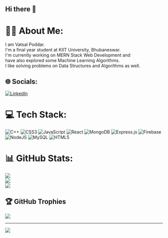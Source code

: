 ## Hi there 👋

<!--
**Vatsal-poddar11/Vatsal-poddar11** is a ✨ _special_ ✨ repository because its `README.md` (this file) appears on your GitHub profile.

Here are some ideas to get you started:

- 🔭 I’m currently working on ...
- 🌱 I’m currently learning ...
- 👯 I’m looking to collaborate on ...
- 🤔 I’m looking for help with ...
- 💬 Ask me about ...
- 📫 How to reach me: ...
- 😄 Pronouns: ...
- ⚡ Fun fact: ...
-->

# 👨‍🎓 About Me:
I am Vatsal Poddar.<br>I'm a final year student at KIIT University, Bhubaneswar.<br>I'm currently working on MERN Stack Web Development and<br>have also explored some Machine Learning Algorithms.<br>I like solving problems on Data Structures and Algorithms as well.


## 🌐 Socials:
[![LinkedIn](https://img.shields.io/badge/LinkedIn-%230077B5.svg?logo=linkedin&logoColor=white)](https://linkedin.com/in/vatsal-poddar-493813211) 

# 💻 Tech Stack:
![C++](https://img.shields.io/badge/c++-%2300599C.svg?style=for-the-badge&logo=c%2B%2B&logoColor=white) ![CSS3](https://img.shields.io/badge/css3-%231572B6.svg?style=for-the-badge&logo=css3&logoColor=white) ![JavaScript](https://img.shields.io/badge/javascript-%23323330.svg?style=for-the-badge&logo=javascript&logoColor=%23F7DF1E) ![React](https://img.shields.io/badge/react-%2320232a.svg?style=for-the-badge&logo=react&logoColor=%2361DAFB) ![MongoDB](https://img.shields.io/badge/MongoDB-%234ea94b.svg?style=for-the-badge&logo=mongodb&logoColor=white) ![Express.js](https://img.shields.io/badge/express.js-%23404d59.svg?style=for-the-badge&logo=express&logoColor=%2361DAFB) ![Firebase](https://img.shields.io/badge/firebase-%23039BE5.svg?style=for-the-badge&logo=firebase) ![NodeJS](https://img.shields.io/badge/node.js-6DA55F?style=for-the-badge&logo=node.js&logoColor=white) ![MySQL](https://img.shields.io/badge/mysql-4479A1.svg?style=for-the-badge&logo=mysql&logoColor=white) ![HTML5](https://img.shields.io/badge/html5-%23E34F26.svg?style=for-the-badge&logo=html5&logoColor=white)
# 📊 GitHub Stats:
![](https://github-readme-stats.vercel.app/api?username=Vatsal-poddar11&theme=monokai&hide_border=false&include_all_commits=false&count_private=true)<br/>
![](https://github-readme-streak-stats.herokuapp.com/?user=Vatsal-poddar11&theme=monokai&hide_border=false)<br/>
![](https://github-readme-stats.vercel.app/api/top-langs/?username=Vatsal-poddar11&theme=monokai&hide_border=false&include_all_commits=false&count_private=true&layout=compact)

## 🏆 GitHub Trophies
![](https://github-profile-trophy.vercel.app/?username=Vatsal-poddar11&theme=gruvbox&no-frame=false&no-bg=false&margin-w=4)

---
[![](https://visitcount.itsvg.in/api?id=Vatsal-poddar11&icon=2&color=6)](https://visitcount.itsvg.in)

<!-- Proudly created with GPRM ( https://gprm.itsvg.in ) -->

